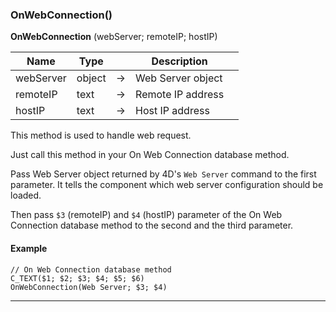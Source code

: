 ﻿<!--OnWebConnection(object; text; text)
This method returns the class store object of the component.-->
### OnWebConnection()

**OnWebConnection** (webServer; remoteIP; hostIP)

|Name|Type||Description||
|-----|-----|-----|-----|-----|
|webServer|object|&#x2192;|Web Server object||
|remoteIP|text|&#x2192;|Remote IP address||
|hostIP|text|&#x2192;|Host IP address||

This method is used to handle web request.

Just call this method in your On Web Connection database method.

Pass Web Server object returned by 4D's `Web Server` command to the first parameter. It tells the component which web server configuration should be loaded.

Then pass `$3` (remoteIP) and `$4` (hostIP) parameter of the On Web Connection database method to the second and the third parameter.

#### Example

```4d
// On Web Connection database method
C_TEXT($1; $2; $3; $4; $5; $6)
OnWebConnection(Web Server; $3; $4)
```

---
